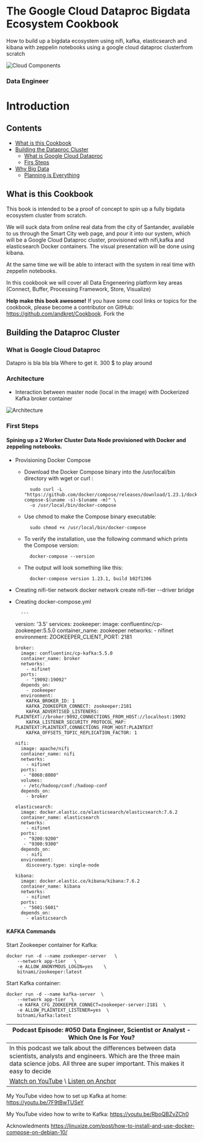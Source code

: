 # The Google Cloud Dataproc Bigdata Ecosystem Cookbook
How to build up a bigdata ecosystem using nifi, kafka, elasticsearch and kibana with zeppelin notebooks using a google cloud dataproc clusterfrom scratch

![Cloud Components](/images/00-Dataproc.png)

### Data Engineer

Introduction
============

## Contents

- [What is this Cookbook](README.md#what-is-this-cookbook)
- [Building the Dataproc Cluster](README.md#building-the-dataproc-cluster)
  - [What is Google Cloud Dataproc](README.md#what-is-google-cloud-dataproc)
  - [Firs Steps](README.md#first-steps)
- [Why Big Data](03-AdvancedSkills.md#why-big-data)
    - [Planning is Everything](03-AdvancedSkills.md#planning-is-everything)


## What is this Cookbook

This book is intended to be a proof of concept to spin up a fully bigdata ecosystem cluster from scratch. 

We will suck data from online real data from the city of Santander, available to us through the Smart City web page, and pour it into our system, which will be a Google Cloud Dataproc cluster, provisioned with nifi,kafka and elasticsearch Docker containers. The visual presentation will be done using kibana.

At the same time we will be able to interact with the system in real time with zeppelin notebooks.

In this cookbook we will cover all Data Engeneering platform key areas (Connect, Buffer, Processing Framework, Store, Visualize)

**Help make this book awesome!**
If you have some cool links or topics for the cookbook, please become a
contributor on GitHub: <https://github.com/andkret/Cookbook>. Fork the

## Building the Dataproc Cluster

### What is Google Cloud Dataproc 

Datapro is bla bla bla
Where to get it.
300 $ to play around

### Architecture
- Interaction between master node (local in the image) with Dockerized Kafka broker container

![Architecture](/images/10_kafka_configuration.png)

### First Steps

#### Spining up a 2 Worker Cluster Data Node provisioned with Docker and zeppeling notebooks.

- Provisioning Docker Compose
  
	- Download the Docker Compose binary into the /usr/local/bin directory with wget or curl :
    
            sudo curl -L "https://github.com/docker/compose/releases/download/1.23.1/docker-compose-$(uname -s)-$(uname -m)" \
    		-o /usr/local/bin/docker-compose
    
	- Use chmod to make the Compose binary executable:
  
      		sudo chmod +x /usr/local/bin/docker-compose
  
	- To verify the installation, use the following command which prints the Compose version:
  
      		docker-compose --version
    
	- The output will look something like this:  
    
      		docker-compose version 1.23.1, build b02f1306

- Creating nifi-tier network
	docker network create nifi-tier --driver bridge	

- Creating docker-compose.yml

        ---
	version: '3.5'
	services:
	  zookeeper:
	    image: confluentinc/cp-zookeeper:5.5.0
	    container_name: zookeeper
	    networks: 
	      - nifinet
	    environment:
	      ZOOKEEPER_CLIENT_PORT: 2181

	  broker:
	    image: confluentinc/cp-kafka:5.5.0
	    container_name: broker
	    networks: 
	      - nifinet
	    ports:
	      - "19092:19092"
	    depends_on:
	      - zookeeper
	    environment:
	      KAFKA_BROKER_ID: 1
	      KAFKA_ZOOKEEPER_CONNECT: zookeeper:2181
	      KAFKA_ADVERTISED_LISTENERS: PLAINTEXT://broker:9092,CONNECTIONS_FROM_HOST://localhost:19092
	      KAFKA_LISTENER_SECURITY_PROTOCOL_MAP: PLAINTEXT:PLAINTEXT,CONNECTIONS_FROM_HOST:PLAINTEXT
	      KAFKA_OFFSETS_TOPIC_REPLICATION_FACTOR: 1

	  nifi:
	    image: apache/nifi
	    container_name: nifi
	    networks: 
	      - nifinet
	    ports:
	     - "8060:8080"
	    volumes:
	     - /etc/hadoop/conf:/hadoop-conf
	    depends_on:
	      - broker

	  elasticsearch:
	    image: docker.elastic.co/elasticsearch/elasticsearch:7.6.2
	    container_name: elasticsearch
	    networks: 
	      - nifinet
	    ports:
	     - "9200:9200"
	     - "9300:9300"
	    depends_on:
	      - nifi
	    environment:
	      discovery.type: single-node    

	  kibana:
	    image: docker.elastic.co/kibana/kibana:7.6.2
	    container_name: kibana
	    networks: 
	      - nifinet
	    ports:
	     - "5601:5601"
	    depends_on:
	      - elasticsearch
#### KAFKA Commands

Start Zookeeper container for Kafka:

    docker run -d --name zookeeper-server   \
        --network app-tier   \
        -e ALLOW_ANONYMOUS_LOGIN=yes    \
        bitnami/zookeeper:latest

Start Kafka container:

    docker run -d --name kafka-server  \
        --network app-tier  \
        -e KAFKA_CFG_ZOOKEEPER_CONNECT=zookeeper-server:2181  \
        -e ALLOW_PLAINTEXT_LISTENER=yes  \
        bitnami/kafka:latest



| Podcast Episode: #050 Data Engineer, Scientist or Analyst - Which One Is For You?
|-----------------------------------------------------------------------------------
| In this podcast we talk about the diﬀerences between data scientists, analysts and engineers. Which are the three main data science jobs. All three are super important. This makes it easy to decide
| [Watch on YouTube](https://youtu.be/64TYZETOEdQ) \ [Listen on Anchor](https://anchor.fm/andreaskayy/episodes/050-Data-Engineer-Scientist-or-Analyst-Which-One-Is-For-You-e45ibl)


My YouTube video how to set up Kafka at home:
<https://youtu.be/7F9tBwTUSeY>

My YouTube video how to write to Kafka: <https://youtu.be/RboQBZvZCh0>

Acknowledments
https://linuxize.com/post/how-to-install-and-use-docker-compose-on-debian-10/

